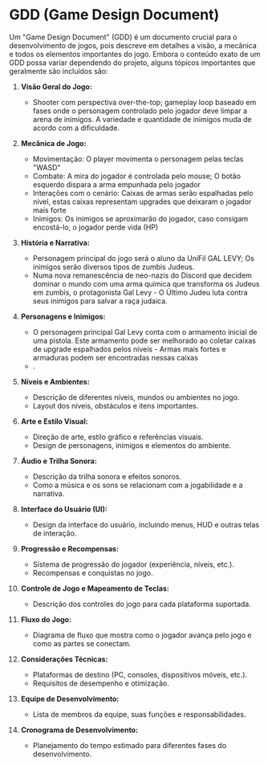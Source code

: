 # GDD (Game Design Document)

Um "Game Design Document" (GDD) é um documento crucial para o desenvolvimento de jogos, pois descreve em detalhes a visão, a mecânica e todos os elementos importantes do jogo. Embora o conteúdo exato de um GDD possa variar dependendo do projeto, alguns tópicos importantes que geralmente são incluídos são:

1. **Visão Geral do Jogo:**
   - Shooter com perspectiva over-the-top; gameplay loop baseado em fases onde o personagem controlado pelo jogador deve limpar a arena de inimigos. A variedade e quantidade de inimigos muda de acordo com a dificuldade.
   
2. **Mecânica de Jogo:**
   - Movimentação: O player movimenta o personagem pelas teclas "WASD"
   - Combate: A mira do jogador é controlada pelo mouse; O botão esquerdo dispara a arma empunhada pelo jogador
   - Interações com o cenário: Caixas de armas serão espalhadas pelo nível, estas caixas representam upgrades que deixaram o jogador mais forte
   - Inimigos: Os inimigos se aproximarão do jogador, caso consigam encostá-lo, o jogador perde vida (HP)
3. **História e Narrativa:**
   - Personagem principal do jogo será o aluno da UniFil GAL LEVY; Os inimigos serão diversos tipos de zumbis Judeus.
   - Numa nova remanescência de neo-nazis do Discord que decidem dominar o mundo com uma arma química que transforma os Judeus em zumbis, o protagonista Gal Levy - O Último Judeu luta contra seus inimigos para salvar a raça judaica.
4. **Personagens e Inimigos:**
   - O personagem principal Gal Levy conta com o armamento inicial de uma pistola. Este armamento pode ser melhorado ao coletar caixas de upgrade espalhados pelos níveis - Armas mais fortes e armaduras podem ser encontradas nessas caixas
   - .
5. **Níveis e Ambientes:**
   - Descrição de diferentes níveis, mundos ou ambientes no jogo.
   - Layout dos níveis, obstáculos e itens importantes.
6. **Arte e Estilo Visual:**
   - Direção de arte, estilo gráfico e referências visuais.
   - Design de personagens, inimigos e elementos do ambiente.
7. **Áudio e Trilha Sonora:**
   - Descrição da trilha sonora e efeitos sonoros.
   - Como a música e os sons se relacionam com a jogabilidade e a narrativa.
8. **Interface do Usuário (UI):**
   - Design da interface do usuário, incluindo menus, HUD e outras telas de interação.
9. **Progressão e Recompensas:**
   - Sistema de progressão do jogador (experiência, níveis, etc.).
   - Recompensas e conquistas no jogo.
10. **Controle de Jogo e Mapeamento de Teclas:**
    - Descrição dos controles do jogo para cada plataforma suportada.
11. **Fluxo do Jogo:**
    - Diagrama de fluxo que mostra como o jogador avança pelo jogo e como as partes se conectam.
12. **Considerações Técnicas:**
    - Plataformas de destino (PC, consoles, dispositivos móveis, etc.).
    - Requisitos de desempenho e otimização.
13. **Equipe de Desenvolvimento:**
    - Lista de membros da equipe, suas funções e responsabilidades.
14. **Cronograma de Desenvolvimento:**
    - Planejamento do tempo estimado para diferentes fases do desenvolvimento.
